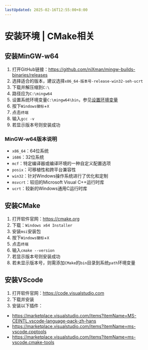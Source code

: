 ```yaml
---
lastUpdated: 2025-02-16T12:55:00+8:00
---
```


# 安装环境 | CMake相关

## 安装MinGW-w64

1. 打开GitHub链接：<https://github.com/niXman/mingw-builds-binaries/releases>
2. 选择适合的版本，建议选择```x86_64-版本号-release-win32-seh-ucrt```
3. 下载并解压缩到```C:\```
4. 路径应为```C:\mingw64```
5. 设置系统环境变量```C:\mingw64\bin```，参见[设置环境变量](/Windows/EnvironmentVariables)
6. 按下```Windows徽标```+```X```
7. 点击```终端```
8. 输入```gcc -v```
9. 若显示版本号则安装成功

### MinGW-w64版本说明

- ```x86_64```：64位系统
- ```i686```：32位系统
- ```mcf```：特定编译器或编译环境的一种自定义配置选项
- ```posix```：可移植性和跨平台兼容性
- ```win32```：针对Windows操作系统进行了优化和定制
- ```msvcrt```：较旧的Microsoft Visual C++运行时库
- ```ucrt```：较新的Windows通用C运行时库

## 安装CMake

1. 打开软件官网：<https://cmake.org>
2. 下载：```Windows x64 Installer```
3. 安装```msi```安装包
4. 按下```Windows徽标```+```X```
5. 点击```终端```
6. 输入```cmake --version```
7. 若显示版本号则安装成功
8. 若未显示版本号，则需添加```CMake```的```bin```目录到系统```path```环境变量

## 安装VScode

1. 打开软件官网：<https://code.visualstudio.com>
2. 下载并安装
3. 安装以下插件：

- <https://marketplace.visualstudio.com/items?itemName=MS-CEINTL.vscode-language-pack-zh-hans>
- <https://marketplace.visualstudio.com/items?itemName=ms-vscode.cpptools>
- <https://marketplace.visualstudio.com/items?itemName=ms-vscode.cmake-tools>
